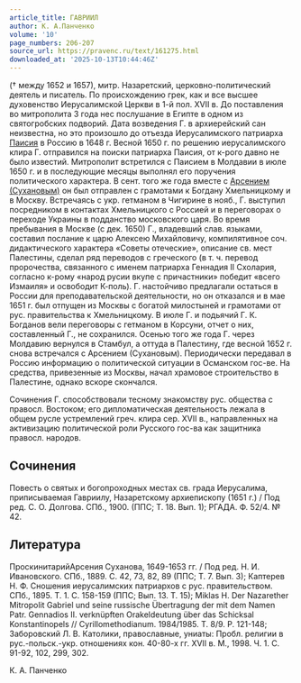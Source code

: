 ```yaml
---
article_title: ГАВРИИЛ
author: К. А.Панченко
volume: '10'
page_numbers: 206-207
source_url: https://pravenc.ru/text/161275.html
downloaded_at: '2025-10-13T10:44:46Z'
---
```


(† между 1652 и 1657), митр. Назаретский, церковно-политический деятель и писатель. По происхождению грек, как и все высшее духовенство Иерусалимской Церкви в 1-й пол. XVII в. До поставления во митрополита 3 года нес послушание в Египте в одном из святогробских подворий. Дата возведения Г. в архиерейский сан неизвестна, но это произошло до отъезда Иерусалимского патриарха [Паисия](https://pravenc.ru/text/Паисий.html) в Россию в 1648 г. Весной 1650 г. по решению иерусалимского клира Г. отправился на поиски патриарха Паисия, от к-рого давно не было известий. Митрополит встретился с Паисием в Молдавии в июле 1650 г. и в последующие месяцы выполнял его поручения политического характера. В сент. того же года вместе с [Арсением (Сухановым)](<https://pravenc.ru/text/Арсений (Суханов).html>) он был отправлен с грамотами к Богдану Хмельницкому и в Москву. Встречаясь с укр. гетманом в Чигирине в нояб., Г. выступил посредником в контактах Хмельницкого с Россией и в переговорах о переходе Украины в подданство московского царя. Во время пребывания в Москве (с дек. 1650) Г., владевший слав. языками, составил послание к царю Алексею Михайловичу, компилятивное соч. дидактического характера «Советы отеческие», описание св. мест Палестины, сделал ряд переводов с греческого (в т. ч. перевод пророчества, связанного с именем патриарха Геннадия II Схолария, согласно к-рому «народ русии вкупе с причастники» победит «всего Измаиля» и освободит К-поль). Г. настойчиво предлагали остаться в России для преподавательской деятельности, но он отказался и в мае 1651 г. был отпущен из Москвы с богатой милостыней и грамотами от рус. правительства к Хмельницкому. В июле Г. и подьячий Г. К. Богданов вели переговоры с гетманом в Корсуни, отчет о них, составленный Г., не сохранился. Осенью того же года Г. через Молдавию вернулся в Стамбул, а оттуда в Палестину, где весной 1652 г. снова встречался с Арсением (Сухановым). Периодически передавал в Россию информацию о политической ситуации в Османском гос-ве. На средства, привезенные из Москвы, начал храмовое строительство в Палестине, однако вскоре скончался.

Сочинения Г. способствовали тесному знакомству рус. общества с правосл. Востоком; его дипломатическая деятельность лежала в общем русле устремлений греч. клира сер. XVII в., направленных на активизацию политической роли Русского гос-ва как защитника правосл. народов.

## Сочинения

Повесть о святых и богопроходных местах св. града Иерусалима, приписываемая Гавриилу, Назаретскому архиепископу (1651 г.) / Под ред. С. О. Долгова. СПб., 1900. (ППС; Т. 18. Вып. 1); РГАДА. Ф. 52/4. № 42.

## Литература

ПроскинитарийАрсения Суханова, 1649-1653 гг. / Под ред. Н. И. Ивановского. СПб., 1889. С. 42, 73, 82, 89 (ППС; T. 7. Вып. 3); Каптерев Н. Ф. Сношения иерусалимских патриархов с рус. правительством. СПб., 1895. Т. 1. С. 158-159 (ППС; Вып. 13. Т. 15); Miklas H. Der Nazarether Mitropolit Gabriel und seine russische Übertragung der mit dem Namen Patr. Gennadios II. verknüpften Orakeldeutung über das Schicksal Konstantinopels // Cyrillomethodianum. 1984/1985. T. 8/9. Р. 121-148; Заборовский Л. В. Католики, православные, униаты: Пробл. религии в рус.-польск.-укр. отношениях кон. 40-80-х гг. XVII в. М., 1998. Ч. 1. C. 91-92, 102, 299, 302.

К. А.  Панченко
